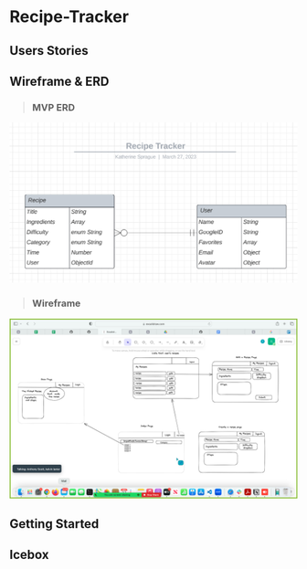 # Recipe-Tracker

## Users Stories

## Wireframe & ERD
>### MVP ERD

![MVP ERD](/public/images/MVP-ERD.png)

>### Wireframe

![Wireframe](public/images/Wireframe.png)


## Getting Started

## Icebox